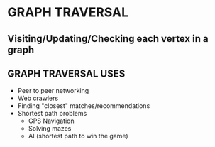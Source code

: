 # GRAPH TRAVERSAL

## Visiting/Updating/Checking each vertex in a graph

## GRAPH TRAVERSAL USES
- Peer to peer networking
- Web crawlers
- Finding "closest" matches/recommendations
- Shortest path problems
  - GPS Navigation
  - Solving mazes
  - AI (shortest path to win the game)
